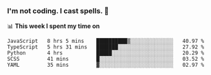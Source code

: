### I'm not coding. I cast spells. 🎩

📊 **This week I spent my time on**
<!--START_SECTION:waka-->
```text
JavaScript   8 hrs 5 mins    ██████████▒░░░░░░░░░░░░░░   40.97 % 
TypeScript   5 hrs 31 mins   ███████░░░░░░░░░░░░░░░░░░   27.92 % 
Python       4 hrs           █████░░░░░░░░░░░░░░░░░░░░   20.29 % 
SCSS         41 mins         █░░░░░░░░░░░░░░░░░░░░░░░░   03.52 % 
YAML         35 mins         ▓░░░░░░░░░░░░░░░░░░░░░░░░   02.97 % 
```
<!--END_SECTION:waka-->
